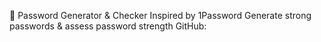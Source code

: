 🔐 Password Generator & Checker
Inspired by 1Password
Generate strong passwords & assess password strength
GitHub: 
